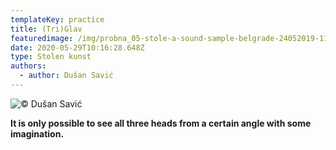 ```yaml
---
templateKey: practice
title: (Tri)Glav
featuredimage: /img/probna_05-stole-a-sound-sample-belgrade-24052019-1137.jpg
date: 2020-05-29T10:16:28.648Z
type: Stolen kunst
authors:
  - author: Dušan Savić
---
```

![© Dušan Savić](/img/glav.jpg "© Dušan Savić")

**It is only possible to see all three heads from a certain angle with some imagination.**
